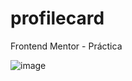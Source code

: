 # profilecard
Frontend Mentor - Práctica 

![image](https://github.com/AlejandroMezaing/profilecard/assets/99505524/df7d8a39-1cb0-408c-857e-84f7da280628)



